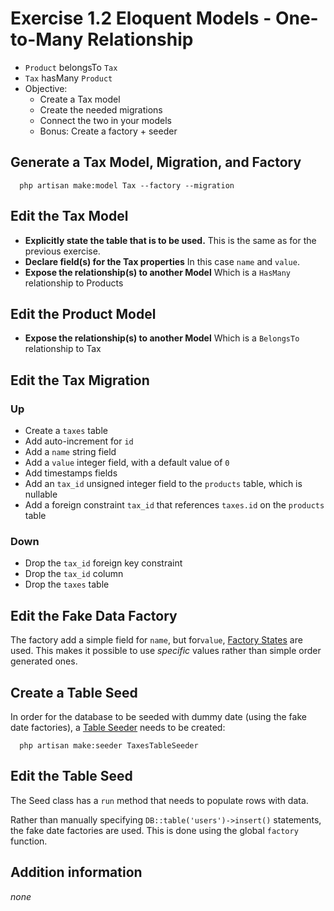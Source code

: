 # Exercise 1.2 Eloquent Models - One-to-Many Relationship

- `Product` belongsTo `Tax`
- `Tax` hasMany `Product`
- Objective:
  - Create a Tax model
  - Create the needed migrations
  - Connect the two in your models
  - Bonus: Create a factory + seeder

## Generate a Tax Model, Migration, and Factory

```
  php artisan make:model Tax --factory --migration
```

## Edit the Tax Model

- **Explicitly state the table that is to be used.**
  This is the same as for the previous exercise.
- **Declare field(s) for the Tax properties**
  In this case `name` and `value`.
- **Expose the relationship(s) to another Model**
  Which is a `HasMany` relationship to Products


## Edit the Product Model

- **Expose the relationship(s) to another Model**
  Which is a `BelongsTo` relationship to Tax

## Edit the Tax Migration

### Up

- Create a `taxes` table
- Add auto-increment for `id`
- Add a `name` string field
- Add a `value` integer field, with a default value of `0`
- Add timestamps fields
- Add an `tax_id` unsigned integer field to the `products` table, which is nullable
- Add a foreign constraint `tax_id` that references `taxes.id` on the `products` table

### Down

- Drop the `tax_id` foreign key constraint
- Drop the `tax_id` column
- Drop the `taxes` table

## Edit the Fake Data Factory

The factory add a simple field for `name`, but for`value`,
[Factory States](https://laravel.com/docs/5.7/database-testing#factory-states)
are used. This makes it possible to use _specific_ values rather than simple order
generated ones.

## Create a Table Seed

In order for the database to be seeded with dummy date (using the fake date
factories), a [Table Seeder](https://laravel.com/docs/5.7/seeding) needs to be
created:

```
  php artisan make:seeder TaxesTableSeeder
```

## Edit the Table Seed

The Seed class has a `run` method that needs to populate rows with data.

Rather than manually specifying `DB::table('users')->insert()` statements, the
fake date factories are used. This is done using the global `factory` function.

## Addition information

_none_
